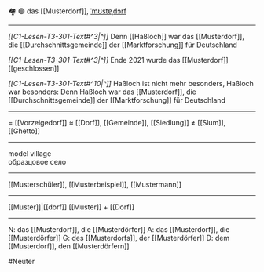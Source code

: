 🏘️ 🟢 das [[Musterdorf]], [ˈmʊstɐˌdɔrf](https://youglish.com/pronounce/Musterdorf/german)

---
*[[C1-Lesen-T3-301-Text#^3|^]]* Denn [[Haßloch]] war das [[Musterdorf]], die [[Durchschnittsgemeinde]] der [[Marktforschung]] für Deutschland

*[[C1-Lesen-T3-301-Text#^3|^]]* Ende 2021 wurde das [[Musterdorf]] [[geschlossen]]


*[[C1-Lesen-T3-301-Text#^10|^]]* Haßloch ist nicht mehr besonders, Haßloch war besonders: Denn Haßloch war das [[Musterdorf]], die [[Durchschnittsgemeinde]] der [[Marktforschung]] für Deutschland

---
= [[Vorzeigedorf]]
≈ [[Dorf]], [[Gemeinde]], [[Siedlung]]
≠ [[Slum]], [[Ghetto]]

---
model village  
образцовое село

---
[[Musterschüler]], [[Musterbeispiel]], [[Mustermann]]

---
[[Muster]]|[[dorf]]
[[Muster]] + [[Dorf]]


---
N: das [[Musterdorf]], die [[Musterdörfer]]
A: das [[Musterdorf]], die [[Musterdörfer]]
G: des [[Musterdorfs]], der [[Musterdörfer]]
D: dem [[Musterdorf]], den [[Musterdörfern]]

#Neuter 